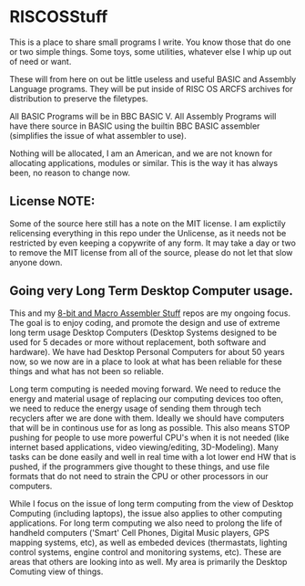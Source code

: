 # RISCOSStuff
This is a place to share small programs I write.  You know those that do one or two simple things.  Some toys, some utilities, whatever else I whip up out of need or want.

These will from here on out be little useless and useful BASIC and Assembly Language programs.  They will be put inside of RISC OS ARCFS archives for distribution to preserve the filetypes.

All BASIC Programs will be in BBC BASIC V.  All Assembly Programs will have there source in BASIC using the builtin BBC BASIC assembler (simplifies the issue of what assembler to use).

Nothing will be allocated, I am an American, and we are not known for allocating applications, modules or similar.  This is the way it has always been, no reason to change now.

## License NOTE:

Some of the source here still has a note on the MIT license.  I am explictily relicensing everything in this repo under the Unlicense, as it needs not be restricted by even keeping a copywrite of any form.  It may take a day or two to remove the MIT license from all of the source, please do not let that slow anyone down.

## Going very Long Term Desktop Computer usage.

This and my [8-bit and Macro Assembler Stuff](https://github.com/David-SWUSA-RISCOS/MacStuffA/) repos are my ongoing focus. The goal is to enjoy coding, and promote the design and use of extreme long term usage Desktop Computers (Desktop Systems designed to be used for 5 decades or more without replacement, both software and hardware). We have had Desktop Personal Computers for about 50 years now, so we now are in a place to look at what has been reliable for these things and what has not been so reliable.

Long term computing is needed moving forward. We need to reduce the energy and material usage of replacing our computing devices too often, we need to reduce the energy usage of sending them through tech recyclers after we are done with them. Ideally we should have computers that will be in continous use for as long as possible. This also means STOP pushing for people to use more powerful CPU's when it is not needed (like internet based applications, video viewing/editing, 3D-Modeling). Many tasks can be done easily and well in real time with a lot lower end HW that is pushed, if the programmers give thought to these things, and use file formats that do not need to strain the CPU or other processors in our computers.

While I focus on the issue of long term computing from the view of Desktop Computing (including laptops), the issue also applies to other computing applications. For long term computing we also need to prolong the life of handheld computers ('Smart' Cell Phones, Digital Music players, GPS mapping systems, etc), as well as embeded devices (thermastats, lighting control systems, engine control and monitoring systems, etc). These are areas that others are looking into as well. My area is primarily the Desktop Comuting view of things.
